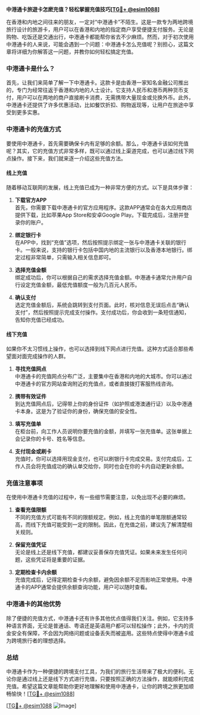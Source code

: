 **中港通卡旅遊卡怎麽充值？轻松掌握充值技巧[[TG💪+ @esim1088](https://t.me/s/esim1088)]**

在香港和内地之间往来的朋友，一定对“中港通卡”不陌生。这是一款专为两地跨境旅行设计的旅游卡，用户可以在香港和内地的指定商户享受便捷支付服务。无论是购物、吃饭还是交通出行，中港通卡都能帮你省去不少麻烦。然而，对于初次使用中港通卡的人来说，可能会遇到一个问题：中港通卡怎么充值呢？别担心，这篇文章将详细为你解答这一问题，并教你如何轻松搞定充值。

### 中港通卡是什么？

首先，让我们来简单了解一下中港通卡。这款卡是由香港一家知名金融公司推出的，专门为经常往返于香港和内地的人士设计。它支持人民币和港币两种货币支付，用户可以在两地的商户直接刷卡消费，无需携带大量现金或兑换外币。此外，中港通卡还提供了许多优惠活动，比如餐饮折扣、购物返现等，让用户在旅途中享受到更多实惠。

### 中港通卡的充值方式

要使用中港通卡，首先需要确保卡内有足够的余额。那么，中港通卡该如何充值呢？其实，它的充值方式非常多样，既可以通过线上渠道完成，也可以通过线下网点操作。接下来，我们就来逐一介绍这些充值方法。

#### 线上充值

随着移动互联网的发展，线上充值已成为一种非常方便的方式。以下是具体步骤：

1. **下载官方APP**  
   首先，你需要下载中港通卡的官方应用程序。这款APP通常会在各大应用商店提供下载，比如苹果App Store和安卓Google Play。下载完成后，注册并登录你的账户。

2. **绑定银行卡**  
   在APP中，找到“充值”选项，然后按照提示绑定一张与中港通卡关联的银行卡。一般来说，支持的银行卡包括中国内地的主流银行以及香港本地银行。绑定过程非常简单，只需输入相关信息即可。

3. **选择充值金额**  
   绑定成功后，你可以根据自己的需求选择充值金额。中港通卡通常允许用户自行设定充值金额，最低充值额度一般为几百元人民币。

4. **确认支付**  
   选定充值金额后，系统会跳转到支付页面。此时，核对信息无误后点击“确认支付”，然后按照提示完成支付操作。支付成功后，你会收到一条短信通知，告知你充值已经成功。

#### 线下充值

如果你不太习惯线上操作，也可以选择到线下网点进行充值。这种方式适合那些希望面对面完成操作的人群。

1. **寻找充值网点**  
   中港通卡的充值网点分布广泛，主要集中在香港和内地的大城市。你可以通过中港通卡的官方网站查询附近的充值点，或者直接拨打客服热线咨询。

2. **携带有效证件**  
   到达充值网点后，记得带上你的身份证件（如护照或港澳通行证）以及中港通卡本身。这是为了验证你的身份，确保充值的安全性。

3. **填写充值单**  
   在柜台前，向工作人员说明你要充值的金额，并填写一张充值单。这张单据上会记录你的卡号、姓名等信息。

4. **支付现金或刷卡**  
   充值时，你可以选择用现金支付，也可以刷银行卡完成交易。支付完成后，工作人员会将充值成功的确认单交给你，同时也会在你的卡内自动更新余额。

### 充值注意事项

在使用中港通卡充值的过程中，有一些细节需要注意，以免出现不必要的麻烦。

1. **查看充值限额**  
   不同的充值方式可能有不同的限额规定。例如，线上充值的单笔限额通常较高，而线下充值可能受到一定的限制。因此，在充值之前，建议先了解清楚相关规则。

2. **保留充值凭证**  
   无论是线上还是线下充值，都建议妥善保存充值凭证。如果未来发生任何问题，这些凭证将是重要的证据。

3. **定期检查卡内余额**  
   充值完成后，记得定期检查卡内余额，避免因余额不足而影响正常使用。中港通卡的APP通常会提供余额查询功能，用户可以随时查看。

### 中港通卡的其他优势

除了便捷的充值方式，中港通卡还有许多其他优点值得我们关注。例如，它支持多种语言界面，无论是普通话、粤语还是英语用户都可以轻松操作；此外，卡内的资金安全有保障，不会因为网络问题或设备丢失而被盗用。这些特点使得中港通卡成为跨境旅行者的理想选择。

### 总结

中港通卡作为一种便捷的跨境支付工具，为我们的旅行生活带来了极大的便利。无论你是通过线上还是线下方式进行充值，只要按照正确的方法操作，就能顺利完成充值。希望这篇文章能帮助你更好地理解和使用中港通卡，让你的跨境之旅更加顺畅愉快！[[TG💪+ @esim1088](https://t.me/s/esim1088)] 

[[TG💪+ @esim1088](https://t.me/s/esim1088) ![Image](https://i.postimg.cc/4NQfJmqS/Snipaste-2025-05-13-00-14-12.png)]